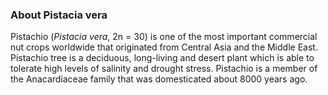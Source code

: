 ### About Pistacia vera

Pistachio (*Pistacia vera*, 2n = 30) is one of the most important
commercial nut crops worldwide that originated from Central Asia and the
Middle East. Pistachio tree is a deciduous, long-living and desert plant
which is able to tolerate high levels of salinity and drought stress.
Pistachio is a member of the Anacardiaceae family that was domesticated
about 8000 years ago.
